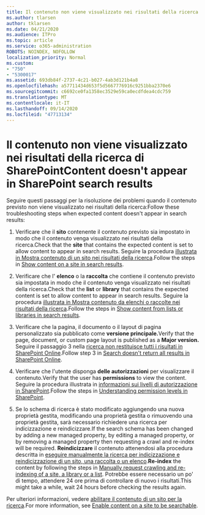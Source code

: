 ```yaml
---
title: Il contenuto non viene visualizzato nei risultati della ricerca di SharePoint
ms.author: tlarsen
author: tklarsen
ms.date: 04/21/2020
ms.audience: ITPro
ms.topic: article
ms.service: o365-administration
ROBOTS: NOINDEX, NOFOLLOW
localization_priority: Normal
ms.custom:
- "750"
- "5300017"
ms.assetid: 693db84f-2737-4c21-b027-4ab3d121b4a8
ms.openlocfilehash: a57711434d653f5d5667776916c9251bba2370e6
ms.sourcegitcommit: c6692ce0fa1358ec3529e59ca0ecdfdea4cdc759
ms.translationtype: MT
ms.contentlocale: it-IT
ms.lasthandoff: 09/14/2020
ms.locfileid: "47713134"
---
```

# <a name="content-doesnt-appear-in-sharepoint-search-results"></a><span data-ttu-id="fd5fc-102">Il contenuto non viene visualizzato nei risultati della ricerca di SharePoint</span><span class="sxs-lookup"><span data-stu-id="fd5fc-102">Content doesn't appear in SharePoint search results</span></span>

<span data-ttu-id="fd5fc-103">Seguire questi passaggi per la risoluzione dei problemi quando il contenuto previsto non viene visualizzato nei risultati della ricerca:</span><span class="sxs-lookup"><span data-stu-id="fd5fc-103">Follow these troubleshooting steps when expected content doesn't appear in search results:</span></span>
  
1. <span data-ttu-id="fd5fc-104">Verificare che il **sito** contenente il contenuto previsto sia impostato in modo che il contenuto venga visualizzato nei risultati della ricerca.</span><span class="sxs-lookup"><span data-stu-id="fd5fc-104">Check that the **site** that contains the expected content is set to allow content to appear in search results.</span></span> <span data-ttu-id="fd5fc-105">Seguire la procedura [illustrata in Mostra contenuto di un sito nei risultati della ricerca](https://docs.microsoft.com/sharepoint/make-site-content-searchable#show-content-on-a-site-in-search-results).</span><span class="sxs-lookup"><span data-stu-id="fd5fc-105">Follow the steps in [Show content on a site in search results](https://docs.microsoft.com/sharepoint/make-site-content-searchable#show-content-on-a-site-in-search-results).</span></span>

2. <span data-ttu-id="fd5fc-106">Verificare che l' **elenco** o la **raccolta** che contiene il contenuto previsto sia impostata in modo che il contenuto venga visualizzato nei risultati della ricerca.</span><span class="sxs-lookup"><span data-stu-id="fd5fc-106">Check that the **list** or **library** that contains the expected content is set to allow content to appear in search results.</span></span> <span data-ttu-id="fd5fc-107">Seguire la procedura [illustrata in Mostra contenuto da elenchi o raccolte nei risultati della ricerca](https://docs.microsoft.com/sharepoint/make-site-content-searchable#show-content-from-lists-or-libraries-in-search-results).</span><span class="sxs-lookup"><span data-stu-id="fd5fc-107">Follow the steps in [Show content from lists or libraries in search results](https://docs.microsoft.com/sharepoint/make-site-content-searchable#show-content-from-lists-or-libraries-in-search-results).</span></span>

3. <span data-ttu-id="fd5fc-108">Verificare che la pagina, il documento o il layout di pagina personalizzato sia pubblicato come **versione principale.**</span><span class="sxs-lookup"><span data-stu-id="fd5fc-108">Verify that the page, document, or custom page layout is published as a **Major version.**</span></span> <span data-ttu-id="fd5fc-109">Seguire il passaggio 3 nella [ricerca non restituisce tutti i risultati in SharePoint Online](https://go.microsoft.com/fwlink/?linkid=874525).</span><span class="sxs-lookup"><span data-stu-id="fd5fc-109">Follow step 3 in [Search doesn't return all results in SharePoint Online](https://go.microsoft.com/fwlink/?linkid=874525).</span></span>

4. <span data-ttu-id="fd5fc-110">Verificare che l'utente disponga **delle autorizzazioni** per visualizzare il contenuto.</span><span class="sxs-lookup"><span data-stu-id="fd5fc-110">Verify that the user has **permissions** to view the content.</span></span> <span data-ttu-id="fd5fc-111">Seguire la procedura illustrata in [informazioni sui livelli di autorizzazione in SharePoint](https://docs.microsoft.com/sharepoint/understanding-permission-levels).</span><span class="sxs-lookup"><span data-stu-id="fd5fc-111">Follow the steps in [Understanding permission levels in SharePoint](https://docs.microsoft.com/sharepoint/understanding-permission-levels).</span></span>
    
5. <span data-ttu-id="fd5fc-112">Se lo schema di ricerca è stato modificato aggiungendo una nuova proprietà gestita, modificando una proprietà gestita o rimuovendo una proprietà gestita, sarà necessario richiedere una ricerca per indicizzazione e reindicizzare.</span><span class="sxs-lookup"><span data-stu-id="fd5fc-112">If the search schema has been changed by adding a new managed property, by editing a managed property, or by removing a managed property then requesting a crawl and re-index will be required.</span></span> <span data-ttu-id="fd5fc-113">**Reindicizzare** il contenuto attenendosi alla procedura descritta in [eseguire manualmente la ricerca per indicizzazione e reindicizzazione di un sito, una raccolta o un elenco](https://docs.microsoft.com/sharepoint/crawl-site-content).</span><span class="sxs-lookup"><span data-stu-id="fd5fc-113">**Re-index** the content by following the steps in [Manually request crawling and re-indexing of a site, a library or a list](https://docs.microsoft.com/sharepoint/crawl-site-content).</span></span> <span data-ttu-id="fd5fc-114">Potrebbe essere necessario un po' di tempo, attendere 24 ore prima di controllare di nuovo i risultati.</span><span class="sxs-lookup"><span data-stu-id="fd5fc-114">This might take a while, wait 24 hours before checking the results again.</span></span>

<span data-ttu-id="fd5fc-115">Per ulteriori informazioni, vedere [abilitare il contenuto di un sito per la ricerca](https://docs.microsoft.com/sharepoint/make-site-content-searchable).</span><span class="sxs-lookup"><span data-stu-id="fd5fc-115">For more information, see [Enable content on a site to be searchable](https://docs.microsoft.com/sharepoint/make-site-content-searchable).</span></span> 
  
